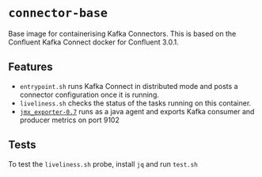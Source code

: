 # `connector-base`

Base image for containerising Kafka Connectors. This is based on the Confluent Kafka Connect docker for Confluent 3.0.1.

## Features

- `entrypoint.sh` runs Kafka Connect in distributed mode and posts a connector configuration once it is running.
- `liveliness.sh` checks the status of the tasks running on this container.
- [`jmx_exporter-0.7`](https://github.com/prometheus/jmx_exporter) runs as a java agent and exports Kafka consumer and producer metrics on port 9102

## Tests

To test the `liveliness.sh` probe, install `jq` and run `test.sh`
